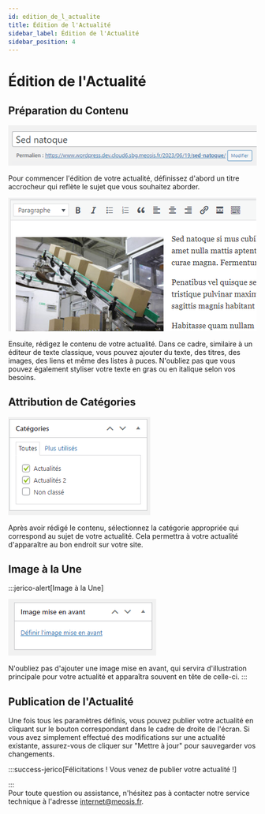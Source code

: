 ```yaml
---
id: edition_de_l_actualite
title: Édition de l'Actualité
sidebar_label: Édition de l'Actualité
sidebar_position: 4
---
```


# Édition de l'Actualité

## Préparation du Contenu

![Contenu](./img/66.png)

Pour commencer l'édition de votre actualité, définissez d'abord un titre accrocheur qui reflète le sujet que vous souhaitez aborder.

![Contenu](./img/67.png)

Ensuite, rédigez le contenu de votre actualité. Dans ce cadre, similaire à un éditeur de texte classique, vous pouvez ajouter du texte, des titres, des images, des liens et même des listes à puces. N'oubliez pas que vous pouvez également styliser votre texte en gras ou en italique selon vos besoins.

## Attribution de Catégories

![Contenu](./img/68.png)

Après avoir rédigé le contenu, sélectionnez la catégorie appropriée qui correspond au sujet de votre actualité. Cela permettra à votre actualité d'apparaître au bon endroit sur votre site.

## Image à la Une

:::jerico-alert[Image à la Une]

![Contenu](./img/69.png)

N'oubliez pas d'ajouter une image mise en avant, qui servira d'illustration principale pour votre actualité et apparaîtra souvent en tête de celle-ci.
:::

## Publication de l'Actualité

Une fois tous les paramètres définis, vous pouvez publier votre actualité en cliquant sur le bouton correspondant dans le cadre de droite de l'écran. Si vous avez simplement effectué des modifications sur une actualité existante, assurez-vous de cliquer sur "Mettre à jour" pour sauvegarder vos changements.

:::success-jerico[Félicitations ! Vous venez de publier votre actualité !]

:::
\
Pour toute question ou assistance, n'hésitez pas à contacter notre service technique à l'adresse internet@meosis.fr.
